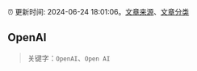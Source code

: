 :alarm_clock: 更新时间: 2024-06-24 18:01:06。[文章来源](/README.md)、[文章分类](/TAGS.md)

## OpenAI


> 关键字：`OpenAI`、`Open AI`




